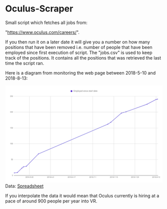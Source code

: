 # Oculus-Scraper
Small script which fetches all jobs from:

  "https://www.oculus.com/careers/". 

If you then run it on a later date it will give you a number on how many positions that have been removed i.e. number of people that have been employed since first execution of script. The "jobs.csv" is used to keep track of the positions. It contains all the positions that was retrieved the last time the script ran.

Here is a diagram from monitoring the web page between 2018-5-10 and 2018-8-13:

![alt text](https://github.com/mrconter1/Oculus-Scraper/blob/master/oculus.png)
Data: [Spreadsheet](https://docs.google.com/spreadsheets/d/1kumdql7F5p1-Cgk-XYuXEXTdjkmjm6qTMQiz26Cy2Oc/edit#gid=0)

If you interpolate the data it would mean that Oculus currently is hiring at a pace of around 900 people per year into VR.
